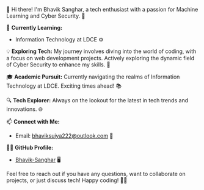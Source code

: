 👋 Hi there! I'm Bhavik Sanghar, a tech enthusiast with a passion for Machine Learning and Cyber Security. 🚀

🌱 **Currently Learning:**
- Information Technology at LDCE ⚙️

💡 **Exploring Tech:**
My journey involves diving into the world of coding, with a focus on web development projects. Actively exploring the dynamic field of Cyber Security to enhance my skills. 🔐

🎓 **Academic Pursuit:**
Currently navigating the realms of Information Technology at LDCE. Exciting times ahead! 📚

🔍 **Tech Explorer:**
Always on the lookout for the latest in tech trends and innovations. 🌐

📫 **Connect with Me:**
- Email: bhaviksuiya222@outlook.com 📧

👨‍💻 **GitHub Profile:**
- [Bhavik-Sanghar](https://github.com/Bhavik-Sanghar) 🖥️

Feel free to reach out if you have any questions, want to collaborate on projects, or just discuss tech! Happy coding! 🌟✨
